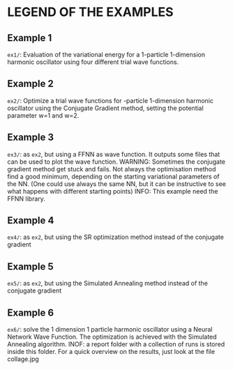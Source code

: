 # LEGEND OF THE EXAMPLES



## Example 1

`ex1/`: Evaluation of the variational energy for a 1-particle 1-dimension harmonic oscillator using four different trial wave functions.



## Example 2

`ex2/`: Optimize a trial wave functions for -particle 1-dimension harmonic oscillator using the Conjugate Gradient method, setting the potential parameter w=1 and w=2.



## Example 3

`ex3/`: as `ex2`, but using a FFNN as wave function. It outputs some files that can be used to plot the wave function.
WARNING: Sometimes the conjugate gradient method get stuck and fails. Not always the optimisation method find a good minimum, depending on the starting variational parameters of the NN. (One could use always the same NN, but it can be instructive to see what happens with different starting points)
INFO: This example need the FFNN library.



## Example 4

`ex4/`: as `ex2`, but using the SR optimization method instead of the conjugate gradient



## Example 5

`ex5/`: as `ex2`, but using the Simulated Annealing method instead of the conjugate gradient



## Example 6

`ex6/`: solve the 1 dimension 1 particle harmonic oscillator using a Neural Network Wave Function. The optimization is achieved with the Simulated Annealing algorithm.
INOF: a report folder with a collection of runs is stored inside this folder. For a quick overview on the results, just look at the file collage.jpg

